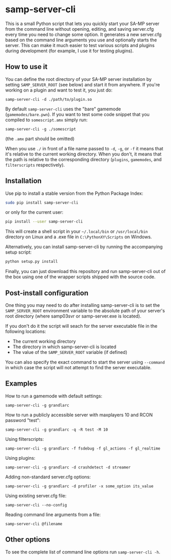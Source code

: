 
samp-server-cli
===============

This is a small Python script that lets you quickly start your SA-MP server 
from the command line without opening, editing, and saving server.cfg every
time you need to change some option. It generates a new server.cfg based on 
the command line arguments you use and optionally starts the server. This can
make it much easier to test various scripts and plugins during development 
(for example, I use it for testing plugins).

How to use it
-------------

You can define the root directory of your SA-MP server installation by 
setting `SAMP_SERVER_ROOT` (see below) and start it from anywhere. If you're
working on a plugin and want to test it, you just do:

```
samp-server-cli -d ./path/to/plugin.so
```

By default `samp-server-cli` uses the "bare" gamemode (`gamemodes/bare.pwn`).
If you want to test some code snippet that you compiled to `somescript.amx`
simply run:

```
samp-server-cli -g ./somescript
```

(the `.amx` part should be omitted)

When you use `./` in front of a file name passed to `-d`, `-g`, or `-f` it
means that it's relative to the current working directory. When you don't,
it means that the path is relative to the corresponding directory (`plugins`,
`gamemodes`, and `filterscripts` respectively).

Installation
------------

Use pip to install a stable version from the Python Package Index:

```sh
sudo pip install samp-server-cli
```

or only for the current user:

```sh
pip install --user samp-server-cli
```

This will create a shell script in your `~/.local/bin` or `/usr/local/bin`
directory on Linux and a .exe file in `C:\PythonXY\Scripts` on Windows.

Alternatively, you can install samp-server-cli by running the accompanying
setup script:

```sh
python setup.py install
```

Finally, you can just download this repository and run samp-server-cli out
of the box using one of the wrapper scripts shipped with the source code.

Post-install configuration
--------------------------

One thing you may need to do after installing samp-server-cli is to set
the `SAMP_SERVER_ROOT` environment variable to the absolute path of your
server's root directory (where samp03svr or samp-server.exe is located).

If you don't do it the script will seach for the server executable file 
in the following locations:

* The current working directory
* The directory in which samp-server-cli is located
* The value of the `SAMP_SERVER_ROOT` variable (if defined)

You can also specify the exact command to start the server using 
`--command` in which case the script will not attempt to find the server
executable.

Examples
--------

How to run a gamemode with default settings:

```
samp-server-cli -g grandlarc
```

How to run a publicly accessible server with maxplayers 10 and RCON
password "test":

```
samp-server-cli -g grandlarc -q -R test -M 10
```

Using filterscripts:

```
samp-server-cli -g grandlarc -f fsdebug -f gl_actions -f gl_realtime
```

Using plugins:

```
samp-server-cli -g grandlarc -d crashdetect -d streamer
```

Adding non-standard server.cfg options:

```
samp-server-cli -g grandlarc -d profiler -x some_option its_value
```

Using existing server.cfg file:

```
samp-server-cli --no-config
```

Reading command line arguments from a file:

```
samp-server-cli @filename
```

Other options
-------------

To see the complete list of command line options run `samp-server-cli -h`.
